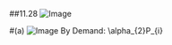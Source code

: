 ##11.28
![Image](https://github.com/user-attachments/assets/7335842b-4ba9-4ac9-8d56-16f1c38de904)

#(a)
![Image](https://github.com/user-attachments/assets/ee61194a-32bc-4546-a8fc-7984d785eafe)
By Demand: \alpha_{2}P_{i}
